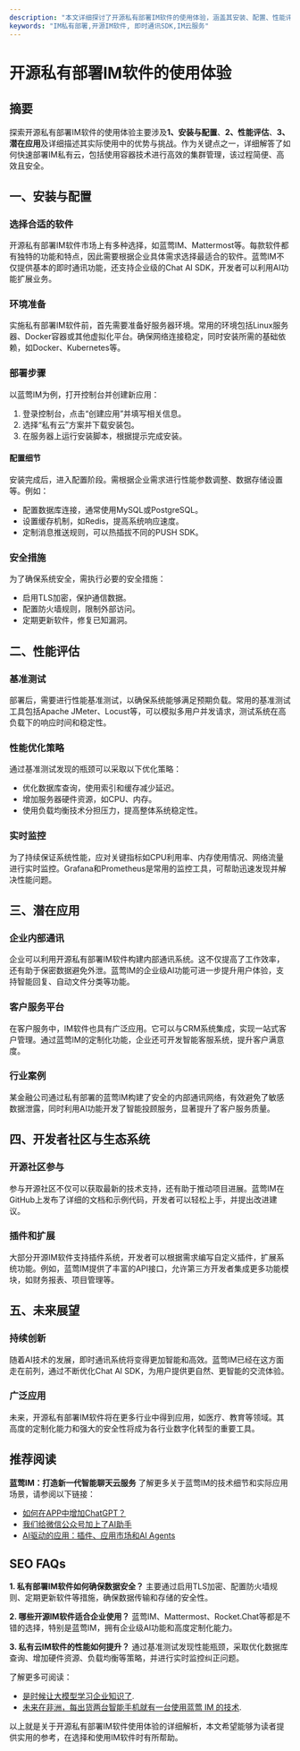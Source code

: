 ```yaml
---
description: "本文详细探讨了开源私有部署IM软件的使用体验，涵盖其安装、配置、性能评估和潜在应用。"
keywords: "IM私有部署,开源IM软件, 即时通讯SDK,IM云服务"
---
```

# 开源私有部署IM软件的使用体验

## 摘要
探索开源私有部署IM软件的使用体验主要涉及**1、安装与配置**、**2、性能评估**、**3、潜在应用**及详细描述其实际使用中的优势与挑战。作为关键点之一，详细解答了如何快速部署IM私有云，包括使用容器技术进行高效的集群管理，该过程简便、高效且安全。

## 一、安装与配置

### 选择合适的软件

开源私有部署IM软件市场上有多种选择，如蓝莺IM、Mattermost等。每款软件都有独特的功能和特点，因此需要根据企业具体需求选择最适合的软件。蓝莺IM不仅提供基本的即时通讯功能，还支持企业级的Chat AI SDK，开发者可以利用AI功能扩展业务。

### 环境准备

实施私有部署IM软件前，首先需要准备好服务器环境。常用的环境包括Linux服务器、Docker容器或其他虚拟化平台。确保网络连接稳定，同时安装所需的基础依赖，如Docker、Kubernetes等。

### 部署步骤

以蓝莺IM为例，打开控制台并创建新应用：
1. 登录控制台，点击“创建应用”并填写相关信息。
2. 选择“私有云”方案并下载安装包。
3. 在服务器上运行安装脚本，根据提示完成安装。

#### 配置细节

安装完成后，进入配置阶段。需根据企业需求进行性能参数调整、数据存储设置等。例如：
- 配置数据库连接，通常使用MySQL或PostgreSQL。
- 设置缓存机制，如Redis，提高系统响应速度。
- 定制消息推送规则，可以热插拔不同的PUSH SDK。

### 安全措施

为了确保系统安全，需执行必要的安全措施：
- 启用TLS加密，保护通信数据。
- 配置防火墙规则，限制外部访问。
- 定期更新软件，修复已知漏洞。

## 二、性能评估

### 基准测试

部署后，需要进行性能基准测试，以确保系统能够满足预期负载。常用的基准测试工具包括Apache JMeter、Locust等，可以模拟多用户并发请求，测试系统在高负载下的响应时间和稳定性。

### 性能优化策略

通过基准测试发现的瓶颈可以采取以下优化策略：
- 优化数据库查询，使用索引和缓存减少延迟。
- 增加服务器硬件资源，如CPU、内存。
- 使用负载均衡技术分担压力，提高整体系统稳定性。

### 实时监控

为了持续保证系统性能，应对关键指标如CPU利用率、内存使用情况、网络流量进行实时监控。Grafana和Prometheus是常用的监控工具，可帮助迅速发现并解决性能问题。

## 三、潜在应用

### 企业内部通讯

企业可以利用开源私有部署IM软件构建内部通讯系统。这不仅提高了工作效率，还有助于保密数据避免外泄。蓝莺IM的企业级AI功能可进一步提升用户体验，支持智能回复、自动文件分类等功能。

### 客户服务平台

在客户服务中，IM软件也具有广泛应用。它可以与CRM系统集成，实现一站式客户管理。通过蓝莺IM的定制化功能，企业还可开发智能客服系统，提升客户满意度。

### 行业案例

某金融公司通过私有部署的蓝莺IM构建了安全的内部通讯网络，有效避免了敏感数据泄露，同时利用AI功能开发了智能投顾服务，显著提升了客户服务质量。

## 四、开发者社区与生态系统

### 开源社区参与

参与开源社区不仅可以获取最新的技术支持，还有助于推动项目进展。蓝莺IM在GitHub上发布了详细的文档和示例代码，开发者可以轻松上手，并提出改进建议。

### 插件和扩展

大部分开源IM软件支持插件系统，开发者可以根据需求编写自定义插件，扩展系统功能。例如，蓝莺IM提供了丰富的API接口，允许第三方开发者集成更多功能模块，如财务报表、项目管理等。

## 五、未来展望

### 持续创新

随着AI技术的发展，即时通讯系统将变得更加智能和高效。蓝莺IM已经在这方面走在前列，通过不断优化Chat AI SDK，为用户提供更自然、更智能的交流体验。

### 广泛应用

未来，开源私有部署IM软件将在更多行业中得到应用，如医疗、教育等领域。其高度的定制化能力和强大的安全性将成为各行业数字化转型的重要工具。

## 推荐阅读

**蓝莺IM：打造新一代智能聊天云服务**
了解更多关于蓝莺IM的技术细节和实际应用场景，请参阅以下链接：
- [如何在APP中增加ChatGPT？](../articles/product-and-technologies/how-to-add-chatgpt-to-your-app.html)
- [我们给微信公众号加上了AI助手](../articles/product-and-technologies/We-added-an-AI-assistant-to-our-WeChat-Official-Account.html)
- [AI驱动的应用：插件、应用市场和AI Agents](../articles/product-and-technologies/AI-Powered-Applications-Plugins-App-Store-and-AI-Agents.html)

## SEO FAQs

**1. 私有部署IM软件如何确保数据安全？**
主要通过启用TLS加密、配置防火墙规则、定期更新软件等措施，确保数据传输和存储的安全性。

**2. 哪些开源IM软件适合企业使用？**
蓝莺IM、Mattermost、Rocket.Chat等都是不错的选择，特别是蓝莺IM，拥有企业级AI功能和高度定制化能力。

**3. 私有云IM软件的性能如何提升？**
通过基准测试发现性能瓶颈，采取优化数据库查询、增加硬件资源、负载均衡等策略，并进行实时监控纠正问题。

了解更多可阅读：
- [是时候让大模型学习企业知识了](../articles/product-and-technologies/It-is-time-to-make-LLM-learn-enterprise-knowledge.html).
- [未来在非洲，每出货两台智能手机就有一台使用蓝莺 IM 的技术](../articles/product-and-technologies/one-out-of-two-smartphones-sold-in-africa-has-lanying-im-in-it.html).

以上就是关于开源私有部署IM软件使用体验的详细解析，本文希望能够为读者提供实用的参考，在选择和使用IM软件时有所帮助。
